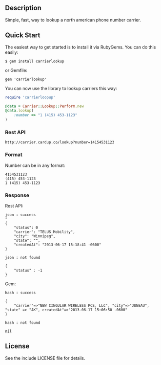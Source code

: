 
## Description

Simple, fast, way to lookup a north american phone number carrier.


## Quick Start

The easiest way to get started is to install it via RubyGems. You can do this easily:

    $ gem install carrierlookup

or Gemfile:

    gem 'carrierlookup'


You can now use the library to lookup carriers this way:

```ruby
require 'carrierloopup'

@data = Carrier::Lookup::Perform.new
@data.lookup(
    :number => "1 (415) 453-1123"
)
```

### Rest API

    http://carrier.cardup.co/lookup?number=14154531123


### Format
Number can be in any format:

    4154531123
    (415) 453-1123
    1 (415) 453-1123
     

### Response

Rest API:

    json : success
    "
    {
        "status": 0
        "carrier": "TELUS Mobility",
        "city": "Winnipeg",
        "state": "",
        "createdAt": "2013-06-17 15:18:41 -0600"
    }
    
    json : not found
    
    { 
        "status" : -1
    }

Gem:

    hash : success
    
    {
        "carrier"=>"NEW CINGULAR WIRELESS PCS, LLC", "city"=>"JUNEAU", "state" => "AK", createdAt"=>"2013-06-17 15:06:50 -0600"
    }

    hash : not found

    nil
    
## License

See the include LICENSE file for details.